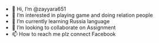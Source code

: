 - 👋 Hi, I’m @zayyara651
- 👀 I’m interested in playing game and doing relation people
- 🌱 I’m currently learning Russia language 
- 💞️ I’m looking to collaborate on Assignment 
- 📫 How to reach me plz connect Facebook 

<!---
zayyara651/zayyara651 is a ✨ special ✨ repository because its `README.md` (this file) appears on your GitHub profile.
You can click the Preview link to take a look at your changes.
--->
